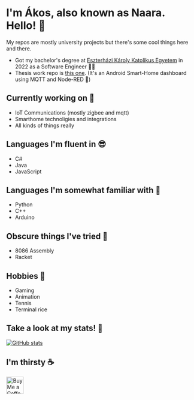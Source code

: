 # I'm Ákos, also known as Naara. Hello! 👋

My repos are mostly university projects but there's some cool things here and there.

- Got my bachelor's degree at [Eszterházi Károly Katolikus Egyetem](https://uni-eszterhazy.hu/) in 2022 as a Software Engineer 👨‍🎓
- Thesis work repo is [this one](https://github.com/LovaszAkos/Szakdolgozat-FMNUMU). (It's an Android Smart-Home dashboard using MQTT and Node-RED 🏡)

## Currently working on 🏢

- IoT Communications (mostly zigbee and mqtt)
- Smarthome technoligies and integrations
- All kinds of things really

## Languages I'm fluent in 😎

- C#
- Java
- JavaScript

## Languages I'm somewhat familiar with 🙂

- Python
- C++
- Arduino

## Obscure things I've tried 🤨

- 8086 Assembly
- Racket

## Hobbies 🎾

- Gaming
- Animation
- Tennis
- Terminal rice

## Take a look at my stats! 🍕

[![GitHub stats](https://github-readme-stats.vercel.app/api?username=Lovasz-Akos&show_icons=true&theme=dracula)](https://github.com/anuraghazra/github-readme-stats)

<!--- [![Top Langs](https://github-readme-stats.vercel.app/api/top-langs/?username=Lovasz-Akos&layout=compact&hide=HTML,TeX,SCSS,Less,CSS&theme=github_dark)](https://github.com/anuraghazra/github-readme-stats) -->

## I'm thirsty ☕

<a href='https://ko-fi.com/naara_boi' target='_blank'><img height='35' style='border:0px;height:46px;' src='https://az743702.vo.msecnd.net/cdn/kofi3.png?v=0' border='0' alt='Buy Me a Coffee at ko-fi.com' />

